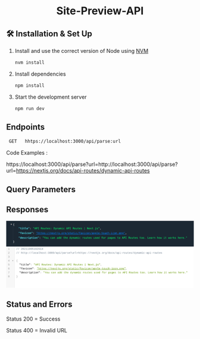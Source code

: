 
<h1 align="center">
  Site-Preview-API
</h1>


## 🛠 Installation & Set Up

1. Install and use the correct version of Node using [NVM](https://github.com/nvm-sh/nvm)

   ```sh
   nvm install
   ```

3. Install dependencies

   ```sh
   npm install
   ```

4. Start the development server

   ```sh
   npm run dev
   ```

## Endpoints 

 ```sh
  GET   hhtps://localhost:3000/api/parse:url
   ```

Code Examples :

  https://localhost:3000/api/parse?url=http://localhost:3000/api/parse?url=https://nextjs.org/docs/api-routes/dynamic-api-routes



## Query Parameters 

  



  ## Responses

  ![alt text](https://github.com/rafiquecudjoe/link_unfurling_api/blob/main/response.png?raw=true)


## Status and Errors

Status 200 = Success

Status 400 = Invalid URL


